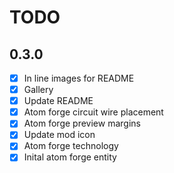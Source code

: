 # TODO

## 0.3.0

- [X] In line images for README
- [X] Gallery
- [X] Update README
- [X] Atom forge circuit wire placement
- [X] Atom forge preview margins
- [X] Update mod icon
- [X] Atom forge technology
- [X] Inital atom forge entity
